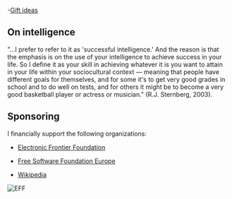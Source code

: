 -[Gift ideas](gifts.md)

## On intelligence

"...I prefer to refer to it as 'successful intelligence.' And the reason is that the
emphasis is on the use of your intelligence to achieve success in your life. So
I define it as your skill in achieving whatever it is you want to attain in your
life within your sociocultural context — meaning that people have different
goals for themselves, and for some it's to get very good grades in school and to
do well on tests, and for others it might be to become a very good basketball
player or actress or musician." (R.J. Sternberg, 2003).

## Sponsoring

I financially support the following organizations:

- [Electronic Frontier Foundation](https://www.eff.org/)

- [Free Software Foundation Europe](https://fsfe.org/)

- [Wikipedia](https://donate.wikimedia.org/)


![EFF](https://www.eff.org/files/2019/11/20/2020-membership-badge-2.png)
